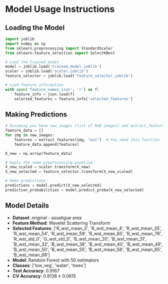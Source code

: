 # Model Usage Instructions

## Loading the Model
```python
import joblib
import numpy as np
from sklearn.preprocessing import StandardScaler
from sklearn.feature_selection import SelectKBest

# Load the trained model
model = joblib.load('trained_model.joblib')
scaler = joblib.load('scaler.joblib')
feature_selector = joblib.load('feature_selector.joblib')

# Load feature information
with open('feature_names.json', 'r') as f:
    feature_info = json.load(f)
    selected_features = feature_info['selected_features']
```

## Making Predictions
```python
# Assuming you have new_images (list of RGB images) and extract_features function
feature_data = []
for img in new_images:
    features = extract_features(img, "wst")  # You need this function
    feature_data.append(features)

X_new = np.array(feature_data)

# Apply the same preprocessing pipeline
X_new_scaled = scaler.transform(X_new)
X_new_selected = feature_selector.transform(X_new_scaled)

# Make predictions
predictions = model.predict(X_new_selected)
prediction_probabilities = model.predict_proba(X_new_selected)
```

## Model Details
- **Dataset**: original - assatigue area
- **Feature Method**: Wavelet Scattering Transform
- **Selected Features**: ['R_wst_mean_3', 'R_wst_mean_4', 'R_wst_mean_35', 'R_wst_mean_54', 'R_wst_mean_59', 'R_wst_mean_65', 'R_wst_mean_78', 'R_wst_std_0', 'G_wst_std_0', 'B_wst_mean_20', 'B_wst_mean_31', 'B_wst_mean_32', 'B_wst_mean_38', 'B_wst_mean_40', 'B_wst_mean_49', 'B_wst_mean_50', 'B_wst_mean_55', 'B_wst_mean_58', 'B_wst_mean_65', 'B_wst_mean_68']
- **Model**: Random Forest with 50 estimators
- **Classes**: ['low_veg', 'water', 'trees']
- **Test Accuracy**: 0.9167
- **CV Accuracy**: 0.9138 ± 0.0615
